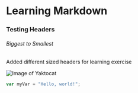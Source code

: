 # Learning Markdown

### Testing Headers

###### Biggest to Smallest






Added different sized headers for learning exercise


![Image of Yaktocat](https://octodex.github.com/images/yaktocat.png)


``` javascript
var myVar = "Hello, world!";
```
